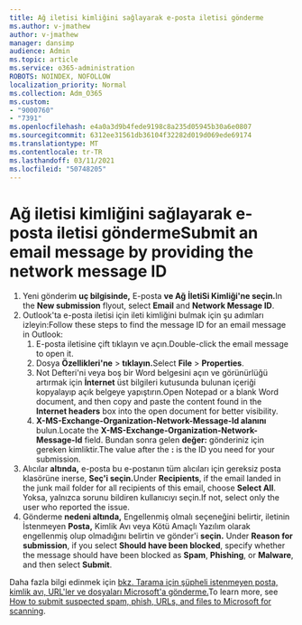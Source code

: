 ```yaml
---
title: Ağ iletisi kimliğini sağlayarak e-posta iletisi gönderme
ms.author: v-jmathew
author: v-jmathew
manager: dansimp
audience: Admin
ms.topic: article
ms.service: o365-administration
ROBOTS: NOINDEX, NOFOLLOW
localization_priority: Normal
ms.collection: Adm_O365
ms.custom:
- "9000760"
- "7391"
ms.openlocfilehash: e4a0a3d9b4fede9198c8a235d05945b30a6e0807
ms.sourcegitcommit: 6312ee31561db36104f32282d019d069ede69174
ms.translationtype: MT
ms.contentlocale: tr-TR
ms.lasthandoff: 03/11/2021
ms.locfileid: "50748205"
---
```

# <a name="submit-an-email-message-by-providing-the-network-message-id"></a><span data-ttu-id="64942-102">Ağ iletisi kimliğini sağlayarak e-posta iletisi gönderme</span><span class="sxs-lookup"><span data-stu-id="64942-102">Submit an email message by providing the network message ID</span></span>

1. <span data-ttu-id="64942-103">Yeni gönderim **uç bilgisinde,** E-posta **ve Ağ** **İletiSi Kimliği'ne seçin.**</span><span class="sxs-lookup"><span data-stu-id="64942-103">In the **New submission** flyout, select **Email** and **Network Message ID**.</span></span>
2. <span data-ttu-id="64942-104">Outlook'ta e-posta iletisi için ileti kimliğini bulmak için şu adımları izleyin:</span><span class="sxs-lookup"><span data-stu-id="64942-104">Follow these steps to find the message ID for an email message in Outlook:</span></span>
    1. <span data-ttu-id="64942-105">E-posta iletisine çift tıklayın ve açın.</span><span class="sxs-lookup"><span data-stu-id="64942-105">Double-click the email message to open it.</span></span>
    1. <span data-ttu-id="64942-106">Dosya **Özellikleri'ne**  >  **tıklayın.**</span><span class="sxs-lookup"><span data-stu-id="64942-106">Select **File** > **Properties**.</span></span>
    1. <span data-ttu-id="64942-107">Not Defteri'ni veya boş bir Word belgesini açın ve görünürlüğü artırmak için **İnternet** üst bilgileri kutusunda bulunan içeriği kopyalayıp açık belgeye yapıştırın.</span><span class="sxs-lookup"><span data-stu-id="64942-107">Open Notepad or a blank Word document, and then copy and paste the content found in the **Internet headers** box into the open document for better visibility.</span></span>
    1. <span data-ttu-id="64942-108">**X-MS-Exchange-Organization-Network-Message-Id alanını** bulun.</span><span class="sxs-lookup"><span data-stu-id="64942-108">Locate the **X-MS-Exchange-Organization-Network-Message-Id** field.</span></span> <span data-ttu-id="64942-109">Bundan sonra gelen **değer:** gönderiniz için gereken kimliktir.</span><span class="sxs-lookup"><span data-stu-id="64942-109">The value after the **:** is the ID you need for your submission.</span></span>
3. <span data-ttu-id="64942-110">Alıcılar **altında,** e-posta bu e-postanın tüm alıcıları için gereksiz posta klasörüne inerse, **Seç'i seçin.**</span><span class="sxs-lookup"><span data-stu-id="64942-110">Under **Recipients**, if the email landed in the junk mail folder for all recipients of this email, choose **Select All**.</span></span> <span data-ttu-id="64942-111">Yoksa, yalnızca sorunu bildiren kullanıcıyı seçin.</span><span class="sxs-lookup"><span data-stu-id="64942-111">If not, select only the user who reported the issue.</span></span>
4. <span data-ttu-id="64942-112">Gönderme **nedeni altında,** Engellenmiş olmalı seçeneğini belirtir, iletinin İstenmeyen **Posta,** Kimlik Avı veya Kötü Amaçlı Yazılım olarak engellenmiş olup olmadığını belirtin ve gönder'i **seçin.**  </span><span class="sxs-lookup"><span data-stu-id="64942-112">Under **Reason for submission**, if you select **Should have been blocked**, specify whether the message should have been blocked as **Spam**, **Phishing**, or **Malware**, and then select **Submit**.</span></span>

<span data-ttu-id="64942-113">Daha fazla bilgi edinmek için [bkz. Tarama için şüpheli istenmeyen posta, kimlik avı, URL'ler ve dosyaları Microsoft'a gönderme.](https://go.microsoft.com/fwlink/?linkid=2101479)</span><span class="sxs-lookup"><span data-stu-id="64942-113">To learn more, see [How to submit suspected spam, phish, URLs, and files to Microsoft for scanning](https://go.microsoft.com/fwlink/?linkid=2101479).</span></span>
